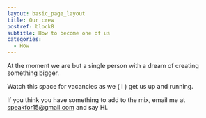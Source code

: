 ```yaml
---
layout: basic_page_layout
title: Our crew
postref: block8
subtitle: How to become one of us
categories:
  - How
---
```


At the moment we are but a single person with a dream of creating something bigger.

Watch this space for vacancies as we ( I ) get us up and running.&nbsp;

If you think you have something to add to the mix, email me at [speakfor15@gmail.com](mailto:speakfor15@gmail.com?subject=Please%20let%20me%20be%20part%20of%20your%20team&amp;body=Please%20let%20me%20be%20part%20of%20your%20team.%0A%0AI%20will%20shower%20you%20in%20biscuits%20and%20cake%20and%20I%20will%20even%20walk%20your%20dog.%20Whatever%20it%20takes%2C%20let%20me%20in.%0A%0ACheers%2C%0A%0A%3CNAME%20HERE%3E) and say Hi.&nbsp;